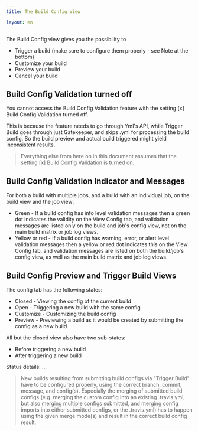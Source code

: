 ```yaml
---
title: The Build Config View

layout: en
---
```


The Build Config view gives you the possibility to

* Trigger a build (make sure to configure them properly - see Note at the bottom)
* Customize your build
* Preview your build
* Cancel your build

## Build Config Validation turned off

You cannot access the Build Config Validation feature with the setting [x] Build Config Validation turned off. 

This is because the feature needs to go through Yml's API, while Trigger Build goes through just Gatekeeper, 
and skips .yml for processing the build config. So the build preview and actual build triggered might yield inconsistent results.

> Everything else from here on in this document assumes that the setting [x] Build Config Validation is turned on.


## Build Config Validation Indicator and Messages

For both a build with multiple jobs, and a build with an individual job, on the build view and the job view:

* Green - If a build config has info level validation messages then a green dot indicates the validity on the View Config tab, 
and validation messages are listed only on the build and job's config view, not on the main build matrix or job log views.
* Yellow or red - If a build config has warning, error, or alert level validation messages then a yellow or red dot indicates this on the 
View Config tab, and validation messages are listed on both the build/job's config view, as well as the main build matrix 
and job log views.

## Build Config Preview and Trigger Build Views

The config tab has the following states:

* Closed - Viewing the config of the current build 
* Open - Triggering a new build with the same config 
* Customize - Customizing the build config 
* Preview - Previewing a build as it would be created by submitting the config as a new build 

All but the closed view also have two sub-states:

* Before triggering a new build
* After triggering a new build

Status details:
...

> New builds resulting from submitting build configs via "Trigger Build" have to be configured properly, using the correct branch, 
commit, message, and config(s).
Especially the merging of submitted build configs (e.g. merging the custom config into an existing .travis.yml, but also merging 
multiple configs submitted, and merging config imports into either submitted configs, or the .travis.yml) has to happen using the 
given merge mode(s) and result in the correct build config result.


